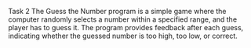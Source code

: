 Task 2
The Guess the Number program is a simple game where the computer randomly selects a number within a specified range, and the player has to guess it. The program provides feedback after each guess, indicating whether the guessed number is too high, too low, or correct.
